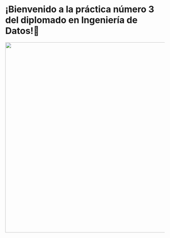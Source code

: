 # ¡Bienvenido a la práctica número 3 del diplomado en Ingeniería de Datos!🚀

<img align="center" width="1000" height="600" src="https://media.licdn.com/dms/image/D4D12AQH9uiKilWI4KQ/article-cover_image-shrink_720_1280/0/1699429202154?e=1714608000&v=beta&t=2MviiaXjXQXlZYKnGN898STLoSgEr8ZuB2udlUTRH9I">
